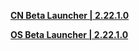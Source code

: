 **[CN Beta Launcher | 2.22.1.0](https://autopatchcn.bhsr.com/client/cn/20230202112711_Gqh20JqTKF8yCY7c/StarRail_setup_20230202111954.exe)**

**[OS Beta Launcher | 2.22.1.0](https://autopatchos.starrails.com/client/download/20230202113937_NE7YVwlt4XBAMuNL/StarRail_setup_20230202111955.exe)**